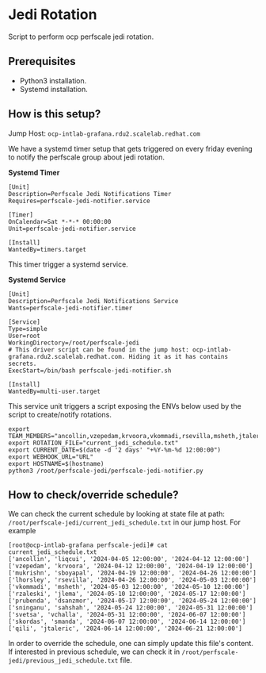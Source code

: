 # Jedi Rotation
Script to perform ocp perfscale jedi rotation.

## **Prerequisites**
* Python3 installation.
* Systemd installation.

## **How is this setup?**
Jump Host: `ocp-intlab-grafana.rdu2.scalelab.redhat.com`

We have a systemd timer setup that gets triggered on every friday evening to notify the perfscale group about jedi rotation.

**Systemd Timer**
```
[Unit]
Description=Perfscale Jedi Notifications Timer
Requires=perfscale-jedi-notifier.service

[Timer]
OnCalendar=Sat *-*-* 00:00:00
Unit=perfscale-jedi-notifier.service

[Install]
WantedBy=timers.target
```
This timer trigger a systemd service.

**Systemd Service**
```
[Unit]
Description=Perfscale Jedi Notifications Service
Wants=perfscale-jedi-notifier.timer

[Service]
Type=simple
User=root
WorkingDirectory=/root/perfscale-jedi
# This driver script can be found in the jump host: ocp-intlab-grafana.rdu2.scalelab.redhat.com. Hiding it as it has contains secrets.
ExecStart=/bin/bash perfscale-jedi-notifier.sh

[Install]
WantedBy=multi-user.target
```
This service unit triggers a script exposing the ENVs below used by the script to create/notify rotations.
```
export TEAM_MEMBERS="ancollin,vzepedam,krvoora,vkommadi,rsevilla,msheth,jtaleric,rzaleski,mukrishn,dsanzmor,vchalla,jlema,svetsa,prubenda,sboyapal,smanda,sahshah,qili,liqcui,lhorsley,skordas,sninganu"
export ROTATION_FILE="current_jedi_schedule.txt"
export CURRENT_DATE=$(date -d '2 days' "+%Y-%m-%d 12:00:00")
export WEBHOOK_URL="URL"
export HOSTNAME=$(hostname)
python3 /root/perfscale-jedi/perfscale-jedi-notifier.py
```

## How to check/override schedule?
We can check the current schedule by looking at state file at path: `/root/perfscale-jedi/current_jedi_schedule.txt` in our jump host. For example
```
[root@ocp-intlab-grafana perfscale-jedi]# cat current_jedi_schedule.txt 
['ancollin', 'liqcui', '2024-04-05 12:00:00', '2024-04-12 12:00:00']
['vzepedam', 'krvoora', '2024-04-12 12:00:00', '2024-04-19 12:00:00']
['mukrishn', 'sboyapal', '2024-04-19 12:00:00', '2024-04-26 12:00:00']
['lhorsley', 'rsevilla', '2024-04-26 12:00:00', '2024-05-03 12:00:00']
['vkommadi', 'msheth', '2024-05-03 12:00:00', '2024-05-10 12:00:00']
['rzaleski', 'jlema', '2024-05-10 12:00:00', '2024-05-17 12:00:00']
['prubenda', 'dsanzmor', '2024-05-17 12:00:00', '2024-05-24 12:00:00']
['sninganu', 'sahshah', '2024-05-24 12:00:00', '2024-05-31 12:00:00']
['svetsa', 'vchalla', '2024-05-31 12:00:00', '2024-06-07 12:00:00']
['skordas', 'smanda', '2024-06-07 12:00:00', '2024-06-14 12:00:00']
['qili', 'jtaleric', '2024-06-14 12:00:00', '2024-06-21 12:00:00']
```
In order to override the schedule, one can simply update this file's content. If interested in previous schedule, we can check it in `/root/perfscale-jedi/previous_jedi_schedule.txt` file.